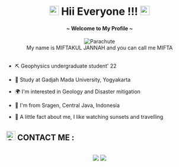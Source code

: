 # <div align=center> <img src="https://raw.githubusercontent.com/Tarikul-Islam-Anik/Animated-Fluent-Emojis/master/Emojis/Hand%20gestures/Waving%20Hand.png" alt="Waving Hand" width="25" height="25" /> Hii Everyone !!! <img src="https://raw.githubusercontent.com/Tarikul-Islam-Anik/Animated-Fluent-Emojis/master/Emojis/Hand%20gestures/Waving%20Hand.png" alt="Waving Hand" width="25"  height="25" />
#### <div align=center> ~ Welcome to My Profile ~

<div align=center>
<img src="https://raw.githubusercontent.com/Tarikul-Islam-Anik/Animated-Fluent-Emojis/master/Emojis/Travel%20and%20places/Parachute.png" alt="Parachute" width

### <div align=center> My name is MIFTAKUL JANNAH and you can call me MIFTA  

<div align=left>
<br>

- ⛏️ Geophysics undergraduate student' 22

- 🏫 Study at Gadjah Mada University, Yogyakarta

- 🌍 I'm interested in Geology and Disaster mitigation

- 🏡 I'm from Sragen, Central Java, Indonesia

- 🧕 A little fact about me, I like watching sunsets and travelling

<div align=left>

## <img src="https://raw.githubusercontent.com/Tarikul-Islam-Anik/Animated-Fluent-Emojis/master/Emojis/Travel%20and%20places/Globe%20with%20Meridians.png" alt="Globe with Meridians" width="25" height="25" /> CONTACT ME :
<br>
<div align=center><a href="https://www.instagram.com/miftakuljnh/"><img src="https://img.shields.io/badge/instagram-%23E4405F.svg?&style=for-the-badge&logo=instagram&logoColor=white"/></a> <a href="mailto:miftakuljannah504842@mail.ugm.ac.id"><img src="https://img.shields.io/badge/gmail-white?style=for-the-badge&logo=gmail&logoColor=white&color=red"></a>
